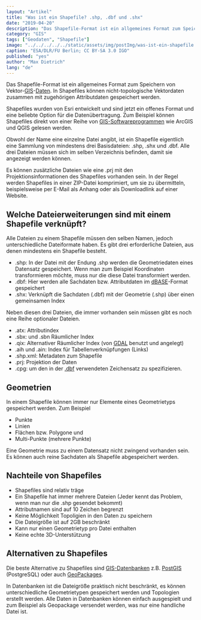 ```yaml
---
layout: "Artikel"
title: "Was ist ein Shapefile? .shp, .dbf und .shx"
date: "2019-04-20"
description: "Das Shapefile-Format ist ein allgemeines Format zum Speichern von Vektor-Daten"
category: "GIS"
tags: ["Geodaten", "Shapefile"]
image: "../../../../../static/assets/img/postImg/was-ist-ein-shapefile.jpg"
caption: "ESA/DLR/FU Berlin; CC BY-SA 3.0 IGO"
published: "yes"
author: "Max Dietrich"
lang: "de"
---
```


Das Shapefile-Format ist ein allgemeines Format zum Speichern von Vektor-[GIS](/gis/was-ist-gis "Was ist GIS?")-[Daten](/gis/was-sind-geodaten "Was sind Geodaten?"). In Shapefiles können nicht-topologische Vektordaten zusammen mit zugehörigen Attributdaten gespeichert werden.

Shapefiles wurden von Esri entwickelt und sind jetzt ein offenes Format und eine beliebte Option für die Datenübertragung. Zum Beispiel können Shapefiles direkt von einer Reihe von [GIS-Softwareprogrammen](/gis/gis-software-optionen "GIS-Software Optionen") wie ArcGIS und QGIS gelesen werden.

Obwohl der Name eine einzelne Datei angibt, ist ein Shapefile eigentlich eine Sammlung von mindestens drei Basisdateien: .shp, .shx und .dbf. Alle drei Dateien müssen sich im selben Verzeichnis befinden, damit sie angezeigt werden können.

Es können zusätzliche Dateien wie eine .prj mit den Projektionsinformationen des Shapefiles vorhanden sein. In der Regel werden Shapefiles in einer ZIP-Datei komprimiert, um sie zu übermitteln, beispielsweise per E-Mail als Anhang oder als Downloadlink auf einer Website.

## Welche Dateierweiterungen sind mit einem Shapefile verknüpft?

Alle Dateien zu einem Shapefile müssen den selben Namen, jedoch unterschiedliche Dateiformate haben. Es gibt drei erforderliche Dateien, aus denen mindestens ein Shapefile besteht.

*   .shp: In der Datei mit der Endung .shp werden die Geometriedaten eines Datensatz gespeichert. Wenn man zum Beispiel Koordinaten transformieren möchte, muss nur die diese Datei transformiert werden.
*   .dbf: Hier werden alle Sachdaten bzw. Attributdaten im [dBASE](https://de.wikipedia.org/wiki/DBASE)-Format gespeichert
*   .shx: Verknüpft die Sachdaten (.dbf) mit der Geometrie (.shp) über einen gemeinsamen Index

Neben diesen drei Dateien, die immer vorhanden sein müssen gibt es noch eine Reihe optionaler Dateien.

*   .atx: Attributindex
*   .sbx: und .sbn Räumlicher Index
*   .qix: Alternativer Räumlicher Index (von [GDAL](https://www.gdal.org/ "Geospatial Data Abstraction Library") benutzt und angelegt)
*   .aih und .ain: Index für Tabellenverknüpfungen (Links)
*   .shp.xml: Metadaten zum Shapefile
*   .prj: Projektion der Daten
*   .cpg: um den in der [.dbf](https://de.wikipedia.org/wiki/DBASE "DBASE") verwendeten Zeichensatz zu spezifizieren.

## Geometrien

In einem Shapefile können immer nur Elemente eines Geometrietyps gespeichert werden. Zum Beispiel

*   Punkte
*   Linien
*   Flächen bzw. Polygone und
*   Multi-Punkte (mehrere Punkte)

Eine Geometrie muss zu einem Datensatz nicht zwingend vorhanden sein. Es können auch reine Sachdaten als Shapefile abgespeichert werden.

## Nachteile von Shapefiles

*   Shapefiles sind relativ träge
*   Ein Shapefile hat immer mehrere Dateien (Jeder kennt das Problem, wenn man nur die .shp gesendet bekommt)
*   Attributnamen sind auf 10 Zeichen begrenzt
*   Keine Möglichkeit Topoligien in den Daten zu speichern
*   Die Dateigröße ist auf 2GB beschränkt
*   Kann nur einen Geometrietyp pro Datei enthalten
*   Keine echte 3D-Unterstützung

## Alternativen zu Shapefiles

Die beste Alternative zu Shapefiles sind [GIS-Datenbanken](/gis/geo-datenbank-optionen "GIS-Datenbanken") z.B. [PostGIS](/gis/postgis-qgis) (PostgreSQL) oder auch [GeoPackages](https://de.wikipedia.org/wiki/GeoPackage).

In Datenbanken ist die Dateigröße praktisch nicht beschränkt, es können unterschiedliche Geometrietypen gespeichert werden und Topologien erstellt werden. Alle Daten in Datenbanken können einfach ausgespielt und zum Beispiel als Geopackage versendet werden, was nur eine handliche Datei ist.
